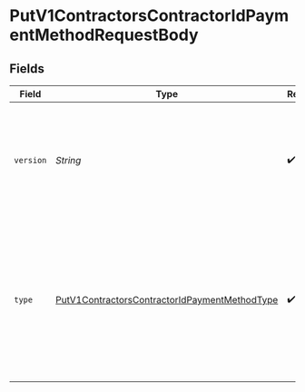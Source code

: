 # PutV1ContractorsContractorIdPaymentMethodRequestBody


## Fields

| Field                                                                                                                                                                                   | Type                                                                                                                                                                                    | Required                                                                                                                                                                                | Description                                                                                                                                                                             |
| --------------------------------------------------------------------------------------------------------------------------------------------------------------------------------------- | --------------------------------------------------------------------------------------------------------------------------------------------------------------------------------------- | --------------------------------------------------------------------------------------------------------------------------------------------------------------------------------------- | --------------------------------------------------------------------------------------------------------------------------------------------------------------------------------------- |
| `version`                                                                                                                                                                               | *String*                                                                                                                                                                                | :heavy_check_mark:                                                                                                                                                                      | The current version of the object. See the [versioning guide](https://docs.gusto.com/embedded-payroll/docs/idempotency) for information on how to use this field.                       |
| `type`                                                                                                                                                                                  | [PutV1ContractorsContractorIdPaymentMethodType](../../models/operations/PutV1ContractorsContractorIdPaymentMethodType.md)                                                               | :heavy_check_mark:                                                                                                                                                                      | The payment method type. If type is Direct Deposit, the contractor is required to have a bank account.<br/>see [Bank account endpoint](./post-v1-contractors-contractor_uuid-bank_accounts) |
